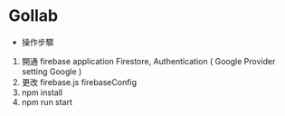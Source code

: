 # Gollab

- 操作步驟
 1. 開通 firebase application Firestore, Authentication ( Google Provider setting Google )
 2. 更改 firebase.js firebaseConfig
 3. npm install
 4. npm run start
